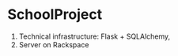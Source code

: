 SchoolProject
=============

1. Technical infrastructure: Flask + SQLAlchemy,
2. Server on Rackspace